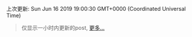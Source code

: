 
  
 上次更新: Sun Jun 16 2019 19:00:30 GMT+0000 (Coordinated Universal Time) 

 > 仅显示一小时内更新的post, [更多...](screenshots/)
  